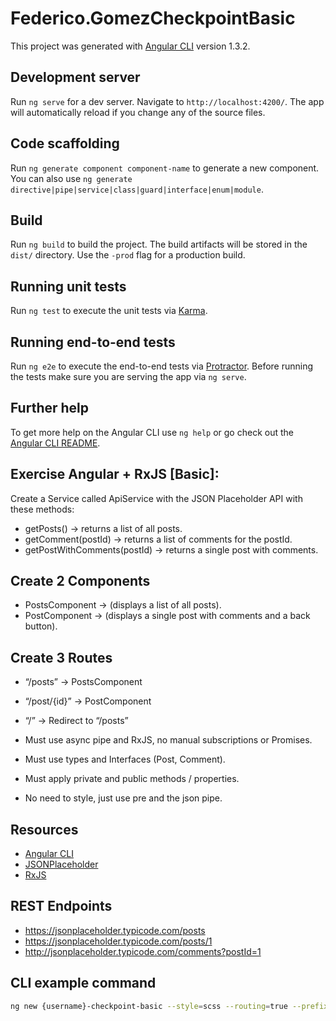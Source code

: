 # Federico.GomezCheckpointBasic

This project was generated with [Angular CLI](https://github.com/angular/angular-cli) version 1.3.2.

## Development server

Run `ng serve` for a dev server. Navigate to `http://localhost:4200/`. The app will automatically reload if you change any of the source files.

## Code scaffolding

Run `ng generate component component-name` to generate a new component. You can also use `ng generate directive|pipe|service|class|guard|interface|enum|module`.

## Build

Run `ng build` to build the project. The build artifacts will be stored in the `dist/` directory. Use the `-prod` flag for a production build.

## Running unit tests

Run `ng test` to execute the unit tests via [Karma](https://karma-runner.github.io).

## Running end-to-end tests

Run `ng e2e` to execute the end-to-end tests via [Protractor](http://www.protractortest.org/).
Before running the tests make sure you are serving the app via `ng serve`.

## Further help

To get more help on the Angular CLI use `ng help` or go check out the [Angular CLI README](https://github.com/angular/angular-cli/blob/master/README.md).



## Exercise Angular + RxJS [Basic]:
Create a Service called ApiService with the JSON Placeholder API with these methods:
- getPosts() ->  returns a list of all posts.
- getComment(postId) ->  returns a list of comments for the postId.
- getPostWithComments(postId) ->  returns a single post with comments.

Create 2 Components
-------------------
- PostsComponent ->  (displays a list of all posts).
- PostComponent ->  (displays a single post with comments and a back button).

Create 3 Routes
---------------
- “/posts”    -> PostsComponent
- “/post/{id}”  -> PostComponent
- “/”  ->   Redirect to “/posts”

- Must use async pipe and RxJS, no manual subscriptions or Promises.
- Must use types and Interfaces (Post, Comment).
- Must apply private and public methods / properties.
- No need to style, just use pre and the json pipe.

Resources
---------
- [Angular CLI](https://github.com/angular/angular-cli)
- [JSONPlaceholder](https://github.com/typicode/jsonplaceholder)
- [RxJS](http://reactivex.io/rxjs/class/es6/Observable.js~Observable.html)

REST Endpoints
------------------
- https://jsonplaceholder.typicode.com/posts 
- https://jsonplaceholder.typicode.com/posts/1 
- http://jsonplaceholder.typicode.com/comments?postId=1 

CLI example command
-------------------
```bash
ng new {username}-checkpoint-basic --style=scss --routing=true --prefix=gl
```
